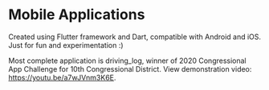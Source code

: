 # Mobile Applications
Created using Flutter framework and Dart, compatible with Android and iOS. Just for fun and experimentation :)

Most complete application is driving_log, winner of 2020 Congressional App Challenge for 10th Congressional District. View demonstration video: https://youtu.be/a7wJVnm3K6E.
